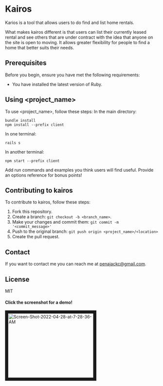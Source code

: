 # Kairos

Karios is a tool that allows users to do find and list home rentals.

What makes kairos different is that users can list their currently leased rental and see others that are under contract with the idea that anyone on the site is open to moving. It allows greater flexibility for people to find a home that better suits their needs.

## Prerequisites

Before you begin, ensure you have met the following requirements:
* You have installed the latest version of Ruby.

## Using <project_name>

To use <project_name>, follow these steps:
In the main directory:
```
bundle install
npm install --prefix client
```
In one terminal:
```
rails s
```
In another terminal:
```
npm start --prefix client
```

Add run commands and examples you think users will find useful. Provide an options reference for bonus points!

## Contributing to kairos

To contribute to kairos, follow these steps:

1. Fork this repository.
2. Create a branch: `git checkout -b <branch_name>`.
3. Make your changes and commit them: `git commit -m '<commit_message>'`
4. Push to the original branch: `git push origin <project_name>/<location>`
5. Create the pull request.


## Contact

If you want to contact me you can reach me at <penajackc@gmail.com>.

## License
MIT

#### Click the screenshot for a demo!

<a href="https://www.loom.com/share/a90bb7837bb442bfb949d18dce7d076c?sharedAppSource=personal_library
" target="_blank"><img src="https://i.ibb.co/B4zCj6r/Screen-Shot-2022-04-28-at-7-28-36-AM.png" alt="Screen-Shot-2022-04-28-at-7-28-36-AM" 
alt="Kairos Demo Video" width="280" height="210" border="10" /></a>
